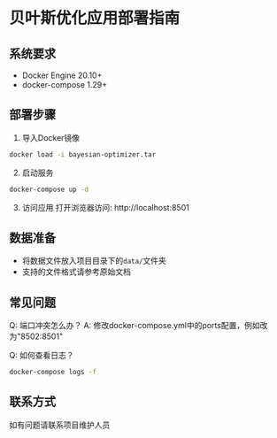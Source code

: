 # 贝叶斯优化应用部署指南

## 系统要求
- Docker Engine 20.10+
- docker-compose 1.29+

## 部署步骤

1. 导入Docker镜像
```bash
docker load -i bayesian-optimizer.tar
```

2. 启动服务
```bash
docker-compose up -d
```

3. 访问应用
打开浏览器访问: http://localhost:8501

## 数据准备
- 将数据文件放入项目目录下的`data/`文件夹
- 支持的文件格式请参考原始文档

## 常见问题
Q: 端口冲突怎么办？
A: 修改docker-compose.yml中的ports配置，例如改为"8502:8501"

Q: 如何查看日志？
```bash
docker-compose logs -f
```

## 联系方式
如有问题请联系项目维护人员
